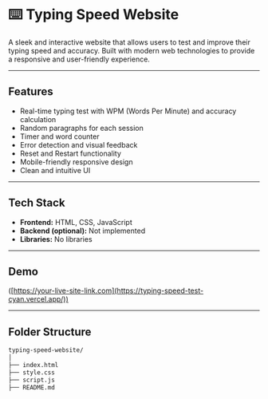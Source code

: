 # ⌨️ Typing Speed Website

A sleek and interactive website that allows users to test and improve their typing speed and accuracy. Built with modern web technologies to provide a responsive and user-friendly experience.

---

## Features

- Real-time typing test with WPM (Words Per Minute) and accuracy calculation
- Random paragraphs for each session
- Timer and word counter
- Error detection and visual feedback
- Reset and Restart functionality
- Mobile-friendly responsive design
- Clean and intuitive UI

---

## Tech Stack

- **Frontend:** HTML, CSS, JavaScript
- **Backend (optional):** Not implemented
- **Libraries:** No libraries

---

## Demo

([https://your-live-site-link.com](https://typing-speed-test-cyan.vercel.app/))  

---

## Folder Structure

```bash
typing-speed-website/
│
├── index.html
├── style.css
├── script.js
├── README.md

